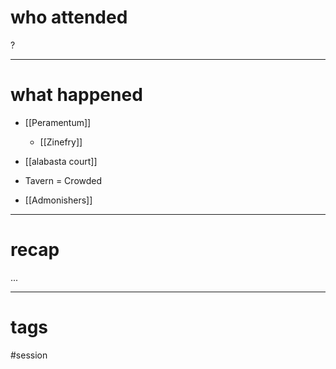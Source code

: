 # who attended

?

---
# what happened

- [[Peramentum]]
	- [[Zinefry]]

- [[alabasta court]]

- Tavern = Crowded 

- [[Admonishers]]

---
# recap

...

---
# tags

#session